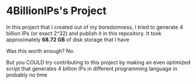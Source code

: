 # 4BillionIPs's Project
In this project that I created out of my boredomness, I tried to generate 4 billion IPs (or exact 2^32) and publish it in this repository. It took approximately **68.72 GB** of disk storage that I have

Was this worth enough? No.

But you COULD try contributing to this project by making an even optimized script that generates 4 billion IPs in different programming language in probably no time
